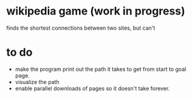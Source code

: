 # wikipedia game (work in progress)
finds the shortest connections between two sites, but can't 

# to do
- make the program print out the path it takes to get from start to goal page.
- visualize the path
- enable parallel downloads of pages so it doesn't take forever.
